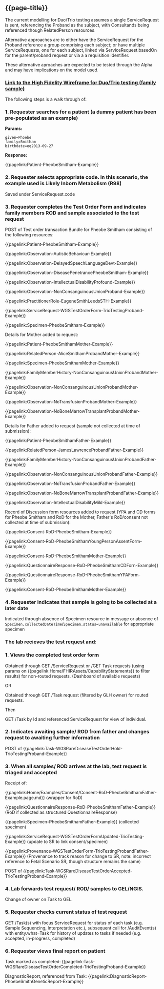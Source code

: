 ## {{page-title}}

The current modelling for Duo/Trio testing assumes a single ServiceRequest is sent, referencing the Proband as the subject, with Consultands being referenced though RelatedPerson resources. 

Alternative approaches are to either have the ServiceRequest for the Proband reference a group comprising each subject; or have multiple ServiceRequests, one for each subject, linked via ServiceRequest.basedOn for the parent/proband request or via a a requisition identifier.

These alternative aproaches are expected to be tested through the Alpha and may have implications on the model used.

### [Link to the High Fidelity Wireframe for Duo/Trio testing (family sample)](https://cts5j3.axshare.com/)

The following steps is a walk through of:

### 1. Requester searches for a patient (a dummy patient has been pre-populated as an example)

**Params:**
```
given=Phoebe
family=Smitham
birthdate=eq2013-09-27
```

**Response:**

{{pagelink:Patient-PheobeSmitham-Example}}

### 2. Requester selects appropriate code. In this scenario, the example used is Likely Inborn Metabolism (R98)

Saved under ServiceRequest.code

### 3. Requester completes the Test Order Form and indicates family members ROD and sample associated to the test request

POST of Test order transaction Bundle for Pheobe Smitham consisting of the following resources: 

{{pagelink:Patient-PheobeSmitham-Example}}

{{pagelink:Observation-AutisticBehaviour-Example}}

{{pagelink:Observation-DelayedSpeechLanguageDevt-Example}}

{{pagelink:Observation-DiseasePenetrancePheobeSmitham-Example}}

{{pagelink:Observation-IntellectualDisabilityProfound-Example}}

{{pagelink:Observation-NonConsanguinousUnionProband-Example}}

{{pagelink:PractitionerRole-EugeneSmithLeedsSTH-Example}}

{{pagelink:ServiceRequest-WGSTestOrderForm-TrioTestingProband-Example}}

{{pagelink:Specimen-PheobeSmitham-Example}}


Details for Mother added to request:

{{pagelink:Patient-PheobeSmithamMother-Example}}

{{pagelink:RelatedPerson-AliceSmithamProbandMother-Example}}

{{pagelink:Specimen-PheobeSmithamMother-Example}}

{{pagelink:FamilyMemberHistory-NonConsanguinousUnionProbandMother-Example}}

{{pagelink:Observation-NonConsanguinousUnionProbandMother-Example}}

{{pagelink:Observation-NoTransfusionProbandMother-Example}}

{{pagelink:Observation-NoBoneMarrowTransplantProbandMother-Example}}


Details for Father added to request (sample not collected at time of submission):

{{pagelink:Patient-PheobeSmithamFather-Example}}

{{pagelink:RelatedPerson-JamesLawrenceProbandFather-Example}}

{{pagelink:FamilyMemberHistory-NonConsanguinousUnionProbandFather-Example}}

{{pagelink:Observation-NonConsanguinousUnionProbandFather-Example}}

{{pagelink:Observation-NoTransfusionProbandFather-Example}}

{{pagelink:Observation-NoBoneMarrowTransplantProbandFather-Example}}

{{pagelink:Observation-IntellectualDisabilityMild-Example}}


Record of Discussion form resources added to request (YPA and CD forms for Pheobe Smitham and RoD for the Mother, Father's RoD/consent not collected at time of submission):

{{pagelink:Consent-RoD-PheobeSmitham-Example}}

{{pagelink:Consent-RoD-PheobeSmithamYoungPersonAssentForm-Example}}

{{pagelink:Consent-RoD-PheobeSmithamMother-Example}}

{{pagelink:QuestionnaireResponse-RoD-PheobeSmithamCDForn-Example}}

{{pagelink:QuestionnaireResponse-RoD-PheobeSmithamYPAForm-Example}}

{{pagelink:Consent-RoD-PheobeSmithamMother-Example}}


### 4. Requester indicates that sample is going to be collected at a later date

Indicated through absence of Specimen resource in message or absence of ```Specimen.collectedDateTime```/```Specimen.status=unavailable``` for appropriate specimen

### The lab recieves the test request and:

### 1. Views the completed test order form

Obtained through GET /ServiceRequest or /GET Task requests (using params on {{pagelink:Home/FHIRAssets/CapabilityStatements}} to filter results) for non-routed requests. (Dashboard of available requests)

OR

Obtained through GET /Task request (filtered by GLH owner) for routed requests.

Then

GET /Task by Id and referenced ServiceRequest for view of individual.

### 2. Indicates awaiting sample/ ROD from father and changes request to awaiting further information

POST of {{pagelink:Task-WGSRareDiseaseTestOrderHold-TrioTestingProband-Example}}

### 3. When all samples/ ROD arrives at the lab, test request is triaged and accepted

Receipt of: 

{{pagelink:Home/Examples/Consent/Consent-RoD-PheobeSmithamFather-Example.page.md}} (wrapper for RoD)

{{pagelink:QuestionnaireResponse-RoD-PheobeSmithamFather-Example}} (RoD if collected as structured QuestionnaireResponse)

{{pagelink:Specimen-PheobeSmithamFather-Example}} (collected specimen)

{{pagelink:ServiceRequest-WGSTestOrderFormUpdated-TrioTesting-Example}} (update to SR to link consent/specimen)

{{pagelink:Provenance-WGSTestOrderForm-TrioTestingProbandFather-Example}} (Provenance to track reason for change to SR, note: incorrect reference to Fetal Scenario SR, though structure remains the same)

POST of {{pagelink:Task-WGSRareDiseaseTestOrderAccepted-TrioTestingProband-Example}}

### 4. Lab forwards test request/ ROD/ samples to GEL/NGIS.

Change of owner on Task to GEL.

### 5. Requester checks current status of test request

GET /Task(s) with focus ServiceRequest for status of each task (e.g. Sample Sequencing, Interpretation etc.), subsequent call for /AuditEvent(s) with entity.what=Task for history of updates to tasks if needed (e.g. accepted, in-progress, completed)

### 6. Requester views final report on patient

Task marked as completed: {{pagelink:Task-WGSRareDiseaseTestOrderCompleted-TrioTestingProband-Example}}

DiagnosticReport, referenced from Task: 
{{pagelink:DiagnosticReport-PhoebeSmithGeneticReport-Example}}
